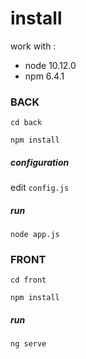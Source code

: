 # install
work with :
- node 10.12.0
- npm 6.4.1

### BACK
`cd back`

`npm install`

##### configuration
edit `config.js`

##### run
`node app.js`



### FRONT
`cd front`

`npm install`

##### run
`ng serve`

